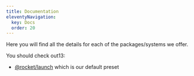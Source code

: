 ```yaml
---
title: Documentation
eleventyNavigation:
  key: Docs
  order: 20
---
```


Here you will find all the details for each of the packages/systems we offer.

You should check out13:

- [@rocket/launch](./launch-preset/index.md) which is our default preset

